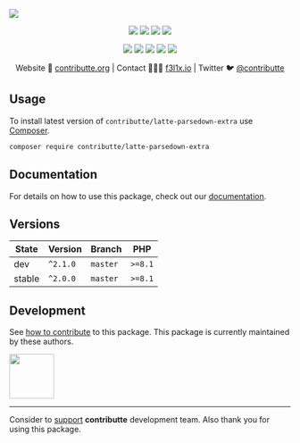 ![](https://heatbadger.now.sh/github/readme/contributte/latte-parsedown-extra/)

<p align=center>
    <a href="https://github.com/contributte/latte-parsedown-extra/actions"><img src="https://badgen.net/github/checks/contributte/latte-parsedown-extra"></a>
    <a href="https://coveralls.io/r/contributte/latte-parsedown-extra"><img src="https://badgen.net/coveralls/c/github/contributte/latte-parsedown-extra"></a>
    <a href="https://packagist.org/packages/contributte/latte-parsedown-extra"><img src="https://badgen.net/packagist/dm/contributte/latte-parsedown-extra"></a>
    <a href="https://packagist.org/packages/contributte/latte-parsedown-extra"><img src="https://badgen.net/packagist/v/contributte/latte-parsedown-extra"></a>
</p>
<p align=center>
    <a href="https://packagist.org/packages/contributte/latte-parsedown-extra"><img src="https://badgen.net/packagist/php/contributte/latte-parsedown-extra"></a>
    <a href="https://github.com/contributte/latte-parsedown-extra"><img src="https://badgen.net/github/license/contributte/latte-parsedown-extra"></a>
    <a href="https://bit.ly/ctteg"><img src="https://badgen.net/badge/support/gitter/cyan"></a>
    <a href="https://bit.ly/cttfo"><img src="https://badgen.net/badge/support/forum/yellow"></a>
    <a href="https://contributte.org/partners.html"><img src="https://badgen.net/badge/sponsor/donations/F96854"></a>
</p>

<p align=center>
    Website 🚀 <a href="https://contributte.org">contributte.org</a> | Contact 👨🏻‍💻 <a href="https://f3l1x.io">f3l1x.io</a> | Twitter 🐦 <a href="https://twitter.com/contributte">@contributte</a>
</p>

## Usage

To install latest version of `contributte/latte-parsedown-extra` use [Composer](https://getcomposer.org).

```bash
composer require contributte/latte-parsedown-extra
```

## Documentation

For details on how to use this package, check out our [documentation](.docs).

## Versions

| State       | Version  | Branch   | PHP     |
|-------------|----------|----------|---------|
| dev         | `^2.1.0` | `master` | `>=8.1` |
| stable      | `^2.0.0` | `master` | `>=8.1` |

## Development

See [how to contribute](https://contributte.org) to this package. This package is currently maintained by these authors.

<a href="https://github.com/f3l1x">
    <img width="80" height="80" src="https://avatars.githubusercontent.com/f3l1x">
</a>

-----

Consider to [support](https://contributte.org/partners) **contributte** development team.
Also thank you for using this package.
